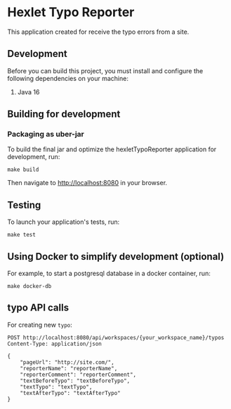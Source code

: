 # Hexlet Typo Reporter

This application created for receive the typo errors from a site.

## Development

Before you can build this project, you must install and configure the following dependencies on your machine:

1. Java 16

## Building for development

### Packaging as uber-jar

To build the final jar and optimize the hexletTypoReporter application for development, run:

    make build

Then navigate to [http://localhost:8080](http://localhost:8080) in your browser.

## Testing

To launch your application's tests, run:

    make test

## Using Docker to simplify development (optional)

For example, to start a postgresql database in a docker container, run:

    make docker-db

## typo API calls

For creating new `typo`:

    POST http://localhost:8080/api/workspaces/{your_workspace_name}/typos
    Content-Type: application/json
    
    {
        "pageUrl": "http://site.com/",
        "reporterName": "reporterName",
        "reporterComment": "reporterComment",
        "textBeforeTypo": "textBeforeTypo",
        "textTypo": "textTypo",
        "textAfterTypo": "textAfterTypo"
    }
